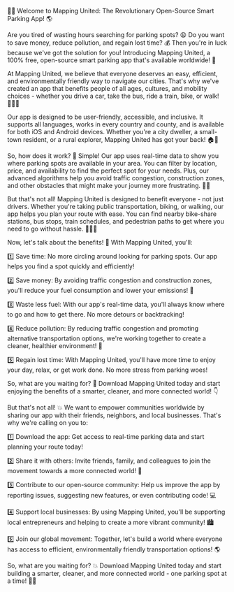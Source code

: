 🚗💥 Welcome to Mapping United: The Revolutionary Open-Source Smart Parking App! 🌎

Are you tired of wasting hours searching for parking spots? 😩 Do you want to save money, reduce pollution, and regain lost time? 💰 Then you're in luck because we've got the solution for you! Introducing Mapping United, a 100% free, open-source smart parking app that's available worldwide! 🌟

At Mapping United, we believe that everyone deserves an easy, efficient, and environmentally friendly way to navigate our cities. That's why we've created an app that benefits people of all ages, cultures, and mobility choices - whether you drive a car, take the bus, ride a train, bike, or walk! 🚶‍♀️🚌

Our app is designed to be user-friendly, accessible, and inclusive. It supports all languages, works in every country and county, and is available for both iOS and Android devices. Whether you're a city dweller, a small-town resident, or a rural explorer, Mapping United has got your back! 🏠🌄

So, how does it work? 🔧 Simple! Our app uses real-time data to show you where parking spots are available in your area. You can filter by location, price, and availability to find the perfect spot for your needs. Plus, our advanced algorithms help you avoid traffic congestion, construction zones, and other obstacles that might make your journey more frustrating. 🚧💨

But that's not all! Mapping United is designed to benefit everyone - not just drivers. Whether you're taking public transportation, biking, or walking, our app helps you plan your route with ease. You can find nearby bike-share stations, bus stops, train schedules, and pedestrian paths to get where you need to go without hassle. 🚌🚴‍♂️

Now, let's talk about the benefits! 💸 With Mapping United, you'll:

1️⃣ Save time: No more circling around looking for parking spots. Our app helps you find a spot quickly and efficiently!

2️⃣ Save money: By avoiding traffic congestion and construction zones, you'll reduce your fuel consumption and lower your emissions! 🌟

3️⃣ Waste less fuel: With our app's real-time data, you'll always know where to go and how to get there. No more detours or backtracking!

4️⃣ Reduce pollution: By reducing traffic congestion and promoting alternative transportation options, we're working together to create a cleaner, healthier environment! 🌳

5️⃣ Regain lost time: With Mapping United, you'll have more time to enjoy your day, relax, or get work done. No more stress from parking woes!

So, what are you waiting for? 🎉 Download Mapping United today and start enjoying the benefits of a smarter, cleaner, and more connected world! 👇

But that's not all! 💥 We want to empower communities worldwide by sharing our app with their friends, neighbors, and local businesses. That's why we're calling on you to:

1️⃣ Download the app: Get access to real-time parking data and start planning your route today!

2️⃣ Share it with others: Invite friends, family, and colleagues to join the movement towards a more connected world! 📱

3️⃣ Contribute to our open-source community: Help us improve the app by reporting issues, suggesting new features, or even contributing code! 💻

4️⃣ Support local businesses: By using Mapping United, you'll be supporting local entrepreneurs and helping to create a more vibrant community! 🏙️

5️⃣ Join our global movement: Together, let's build a world where everyone has access to efficient, environmentally friendly transportation options! 🌎

So, what are you waiting for? 💥 Download Mapping United today and start building a smarter, cleaner, and more connected world - one parking spot at a time! 🚗💥